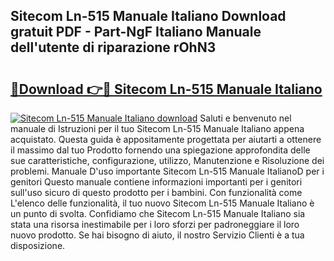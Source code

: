 ## Sitecom Ln-515 Manuale Italiano Download gratuit PDF - Part-NgF Italiano Manuale dell'utente di riparazione rOhN3

# <h2><a href="http://dfdhwjf.blite.top/?on=Sitecom+Ln-515+Manuale+Italiano">🔗Download 👉🔴 Sitecom Ln-515 Manuale Italiano</a></h2>

[![Sitecom Ln-515 Manuale Italiano download](https://i.imgur.com/lujVjoI.png)](http://dfdhwjf.blite.top/?on=Sitecom+Ln-515+Manuale+Italiano)
Saluti e benvenuto nel manuale di Istruzioni per il tuo Sitecom Ln-515 Manuale Italiano appena acquistato. Questa guida è appositamente progettata per aiutarti a ottenere il massimo dal tuo Prodotto fornendo una spiegazione approfondita delle sue caratteristiche, configurazione, utilizzo, Manutenzione e Risoluzione dei problemi. Manuale D'uso importante Sitecom Ln-515 Manuale ItalianoD per i genitori Questo manuale contiene informazioni importanti per i genitori sull'uso sicuro di questo prodotto per i bambini. Con funzionalità come L'elenco delle funzionalità, il tuo nuovo Sitecom Ln-515 Manuale Italiano è un punto di svolta. Confidiamo che Sitecom Ln-515 Manuale Italiano sia stata una risorsa inestimabile per i loro sforzi per padroneggiare il loro nuovo prodotto. Se hai bisogno di aiuto, il nostro Servizio Clienti è a tua disposizione.
